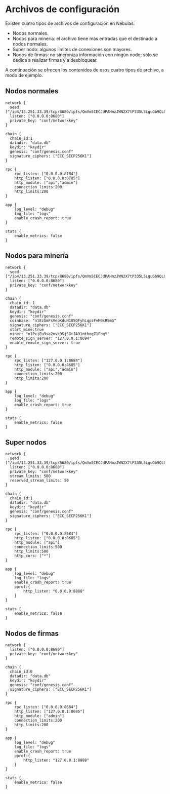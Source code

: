 # Archivos de configuración

Existen cuatro tipos de archivos de configuración en Nebulas:

* Nodos normales.
* Nodos para minería: el archivo tiene más entradas que el destinado a nodos normales.
* Super nodo: algunos límites de conexiones son mayores.
* Nodos de firmas: no sincroniza información con ningún nodo; sólo se dedica a realizar firmas y a desbloquear.

A continuación se ofrecen los contenidos de esos cuatro tipos de archivo, a modo de ejemplo.

## Nodos normales

```text
network {
  seed: ["/ip4/13.251.33.39/tcp/8680/ipfs/QmVm5CECJdPAHmzJWN2X7tP335L5LguGb9QLQ78riA9gw3"]
  listen: ["0.0.0.0:8680"]
  private_key: "conf/networkkey"
}

chain {
  chain_id:1
  datadir: "data.db"
  keydir: "keydir"
  genesis: "conf/genesis.conf"
  signature_ciphers: ["ECC_SECP256K1"]
}

rpc {
    rpc_listen: ["0.0.0.0:8784"]
    http_listen: ["0.0.0.0:8785"]
    http_module: ["api","admin"]
    connection_limits:200
    http_limits:200
}

app {
    log_level: "debug"
    log_file: "logs"
    enable_crash_report: true
}

stats {
    enable_metrics: false
}
```

## Nodos para minería

```text
network {
  seed: ["/ip4/13.251.33.39/tcp/8680/ipfs/QmVm5CECJdPAHmzJWN2X7tP335L5LguGb9QLQ78riA9gw3"]
  listen: ["0.0.0.0:8680"]
  private_key: "conf/networkkey"
}

chain {
  chain_id: 1
  datadir: "data.db"
  keydir: "keydir"
  genesis: "conf/genesis.conf"
  coinbase: "n1EzGmFsVepKduN1U5QFyhLqpzFvM9sRSmG"
  signature_ciphers: ["ECC_SECP256K1"]
  start_mine:true
  miner: "n1PxjEu9sa2nvk9SjSGtJA91nthogZ1FhgY"
  remote_sign_server: "127.0.0.1:8694"
  enable_remote_sign_server: true
}

rpc {
    rpc_listen: ["127.0.0.1:8684"]
    http_listen: ["0.0.0.0:8685"]
    http_module: ["api","admin"]
    connection_limits:200
    http_limits:200
}

app {
    log_level: "debug"
    log_file: "logs"
    enable_crash_report: true
}

stats {
    enable_metrics: false
}
```

## Super nodos

```text
network {
  seed: ["/ip4/13.251.33.39/tcp/8680/ipfs/QmVm5CECJdPAHmzJWN2X7tP335L5LguGb9QLQ78riA9gw3"]
  listen: ["0.0.0.0:8680"]
  private_key: "conf/networkkey"
  stream_limits: 500
  reserved_stream_limits: 50
}

chain {
  chain_id:1
  datadir: "data.db"
  keydir: "keydir"
  genesis: "conf/genesis.conf"
  signature_ciphers: ["ECC_SECP256K1"]
}

rpc {
    rpc_listen: ["0.0.0.0:8684"]
    http_listen: ["0.0.0.0:8685"]
    http_module: ["api"]
    connection_limits:500
    http_limits:500
    http_cors: ["*"]
}

app {
    log_level: "debug"
    log_file: "logs"
    enable_crash_report: true
    pprof:{
        http_listen: "0.0.0.0:8888"
    }
}

stats {
    enable_metrics: false
}
```

## Nodos de firmas

```text
network {
  listen: ["0.0.0.0:8680"]
  private_key: "conf/networkkey"
}

chain {
  chain_id:0
  datadir: "data.db"
  keydir: "keydir"
  genesis: "conf/genesis.conf"
  signature_ciphers: ["ECC_SECP256K1"]
}

rpc {
    rpc_listen: ["0.0.0.0:8684"]
    http_listen: ["127.0.0.1:8685"]
    http_module: ["admin"]
    connection_limits:200
    http_limits:200
}

app {
    log_level: "debug"
    log_file: "logs"
    enable_crash_report: true
    pprof:{
        http_listen: "127.0.0.1:8888"
    }
}

stats {
    enable_metrics: false
}
```